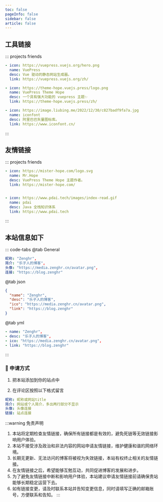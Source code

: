 ```yaml
---
toc: false
pageInfo: false
sidebar: false
article: false
---
```


## 工具链接

::: projects friends

```yaml
- icon: https://vuepress.vuejs.org/hero.png
  name: VuePress
  desc: Vue 驱动的静态网站生成器。
  link: https://vuepress.vuejs.org/zh/

- icon: https://theme-hope.vuejs.press/logo.png
  name: VuePress Theme Hope
  desc: 一个具有强大功能的 vuepress 主题✨
  link: https://theme-hope.vuejs.press/zh/

- icon: https://image.liubing.me/2022/12/30/c827badf9fa7a.jpg
  name: iconfont
  desc: 阿里巴巴矢量图标库。
  link: https://www.iconfont.cn/
```

:::

## 友情链接

::: projects friends

```yaml
- icon: https://mister-hope.com/logo.svg
  name: Mr.Hope
  desc: VuePress Theme Hope 主题作者。
  link: https://mister-hope.com/


- icon: https://www.pdai.tech/images/index-read.gif
  name: pdai
  desc: Java 全栈知识体系
  link: https://www.pdai.tech

```

:::


## 本站信息如下

::: code-tabs
@tab General

```yml
昵称: "Zenghr",
简介: "乐子人的博客",
头像: "https://media.zenghr.cn/avatar.png",
连接: "https://blog.zenghr"
```

@tab json

```json
{
  "name": "Zenghr",
  "desc": "乐子人的博客",
  "ico": "https://media.zenghr.cn/avatar.png",
  "link": "https://blog.zenghr"
}
```
@tab yml

```yml
- name: "Zenghr",
- desc: "乐子人的博客",
- ico: "https://media.zenghr.cn/avatar.png",
- link: "https://blog.zenghr"
```

:::

### :lollipop: 申请方式

1. 把本站添加到你的站点中

2. 在评论区按照以下格式留言

```yml
昵称: 昵称或网站title
简介: 网站或个人简介，多出两行部分不显示
头像: 头像连接
链接: 站点连接
```


:::warning 免责声明

1. 本站将定期检查友情链接，确保所有链接都是有效的，避免死链等无效链接影响用户体验。
2. 本站不接受涉及政治和非法内容的网站申请友情链接，维护健康和谐的网络环境。
3. 长期无更新、无法访问的博客将被视为失效链接，本站有权终止相关的友情链接。
4. 在友情链接之后，希望能够互勉互动，共同促进博客的发展和进步。
5. 为了避免友情链接中断和影响用户体验，本站建议申请友情链接前请确保贵站能够长期稳定运营下去。
6. 如有链接变更，请及时联系本站并告知变更信息，同时请填写正确的邮箱账号，方便联系和告知。
:::
